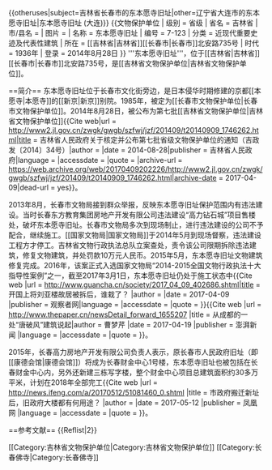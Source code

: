 {{otheruses|subject=吉林省长春市的东本愿寺旧址|other=辽宁省大连市的东本愿寺旧址|东本愿寺旧址 (大连)}}
{{文物保护单位
| 级别 = 省级
| 省名 = 吉林省
| 市/县名 = 
| 图片 = 
| 名称 = 东本愿寺旧址
| 编号 = 7-123
| 分类 = 近现代重要史迹及代表性建筑
| 所在 = [[吉林省|吉林省]][[长春市|长春市]]北安路735号
| 时代 = 1936年
| 登录 = 2014年8月28日
}}
'''东本愿寺旧址'''，位于[[吉林省|吉林省]][[长春市|长春市]]北安路735号，是[[吉林省文物保护单位|吉林省文物保护单位]]。

==简介==
东本愿寺旧址位于长春市文化街旁边，是日本侵华时期修建的京都[[本愿寺|本愿寺]]的[[新京|新京]]别院。1985年，被定为[[长春市文物保护单位|长春市文物保护单位]]<ref name=lyl/>。2014年8月28日，被公布为第七批[[吉林省文物保护单位|吉林省文物保护单位]]<ref name=lyl/><ref>{{Cite web|url = http://www2.jl.gov.cn/zwgk/gwgb/szfwj/jzf/201409/t20140909_1746262.html|title = 吉林省人民政府关于核定并公布第七批省级文物保护单位的通知（吉政发〔2014〕34号）|author = |date = 2014-08-28|publisher = 吉林省人民政府|language = |accessdate = |quote = |archive-url = https://web.archive.org/web/20170409202226/http://www2.jl.gov.cn/zwgk/gwgb/szfwj/jzf/201409/t20140909_1746262.html|archive-date = 2017-04-09|dead-url = yes}}</ref>。

2013年8月，长春市文物局接到群众举报，反映东本愿寺旧址保护范围内有违法建设。当时长春东方教育集团房地产开发有限公司违法建设“高力钻石城”项目售楼处，破坏东本愿寺旧址。长春市文物局多次到现场制止，进行违法建设的公司不予配合，继续施工。[[国家文物局|国家文物局]]于2014年5月到现场督察，违法建设工程方才停工。吉林省文物行政执法总队立案查处，责令该公司限期拆除违法建筑，修复文物建筑，并处罚款10万元人民币。2015年5月，东本愿寺旧址文物建筑修复完成。2016年，该案正式入选国家文物局“2014-2015全国文物行政执法十大指导性案例”之一，截至2017年3月1日，东本愿寺旧址仍处于施工状态中<ref name=lyl>{{Cite web |url =  http://www.guancha.cn/society/2017_04_09_402686.shtml|title =开国上将刘亚楼故居被拆后，谁栽了？  |author =  |date = 2017-04-09 |publisher =  观察者网|language =  |accessdate =  |quote =  }}</ref><ref>{{Cite web |url = http://www.thepaper.cn/newsDetail_forward_1655207 |title =  从成都的一处“唐破风”建筑说起|author = 曹梦芹 |date = 2017-04-19 |publisher = 澎湃新闻 |language =  |accessdate =  |quote =  }}</ref>。

2015年，长春高力房地产开发有限公司负责人表示，原长春市人民政府旧址（即[[康德会馆|康德会馆]]）将成为长春财金中心1号楼，东本愿寺旧址也被包括在长春财金中心内，另外还新建三栋写字楼，整个财金中心项目总建筑面积约30多万平米，计划在2018年全部完工<ref>{{Cite web |url = http://news.ifeng.com/a/20170512/51081460_0.shtml |title = 市政府搬迁新址后，旧政府大楼都有何用途？ |author =  |date = 2017-05-12 |publisher = 凤凰网 |language =  |accessdate =  |quote =  }}</ref>。

==参考文献==
{{Reflist|2}}

[[Category:吉林省文物保护单位|Category:吉林省文物保护单位]]
[[Category:长春佛寺|Category:长春佛寺]]